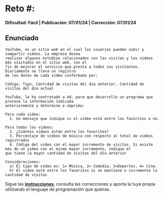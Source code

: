 # Reto #: 
#### Dificultad: Fácil | Publicación: 07/01/24 | Corrección: 07/01/24

## Enunciado

```
YouTube, es un sitio web en el cual los usuarios pueden subir y compartir videos. La empresa desea 
realizar algunos estudios relacionados con las visitas y los videos más visitados en el sitio web, con el 
fin de mejorar el servicio que presta a todos sus visitantes. Diariamente se lleva un registro
de los datos de cada video conformado por:

Código, Tipo, Cantidad de visitas del día anterior, Cantidad de visitas del día actual

YouTube, le ha contratado a Ud. para que desarrolle un programa que procese la información indicada 
anteriormente y determine e imprima:

Para cada video:
  1. Un mensaje que indique si el video está entre los favoritos o no.

Para todos los videos:
  2. ¿Cuántos videos están entre los favoritos?
  3. Porcentaje de videos de música con respecto al total de videos registrados
  4. Código del video con el mayor incremento de visitas. Si existe más de un video con el mismo mayor incremento, indique el
que tiene la mayor cantidad de visitas del día anterior

Consideraciones:
  a) El tipo de video es: 1= Música, 2= Comedia, 3=Deportes, 4= Cine.
  b) El video está entre los favoritos si se mantiene o incrementa la cantidad de visitas
```
Sigue las **[instrucciones](../../README.md)**, consulta las correcciones y aporta la tuya propia utilizando el lenguaje de programación que quieras.
